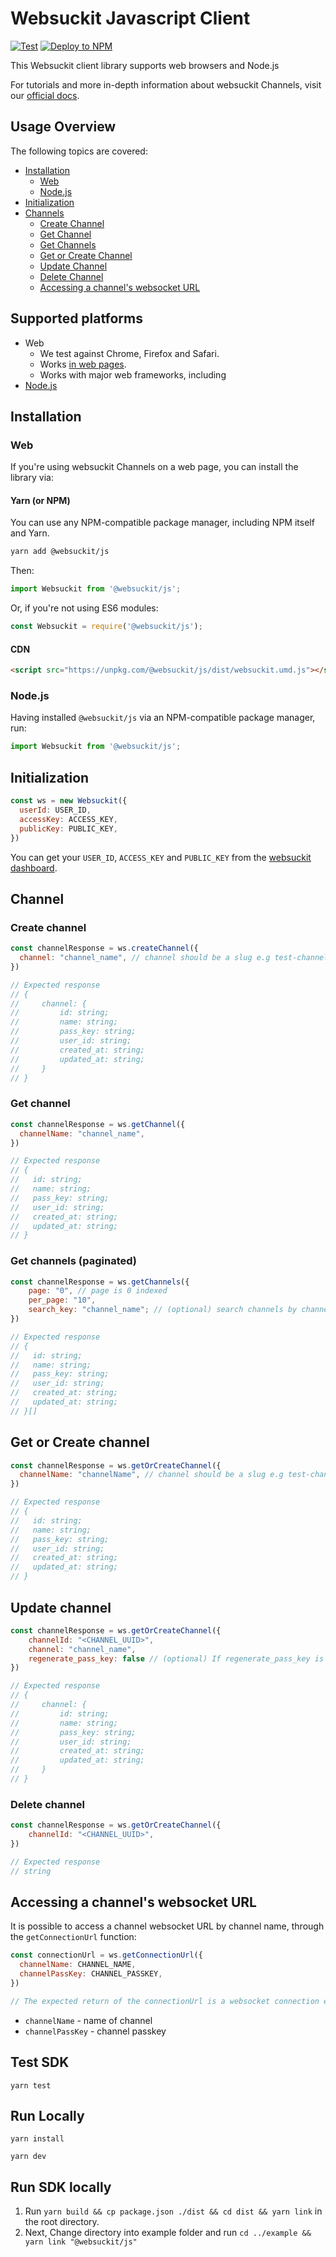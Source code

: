 # Websuckit Javascript Client

[![Test](https://github.com/WebSuckIt/web-suck-it-js/actions/workflows/test.yml/badge.svg)](https://github.com/WebSuckIt/web-suck-it-js/actions/workflows/test.yml)
[![Deploy to NPM](https://github.com/WebSuckIt/web-suck-it-js/actions/workflows/deploy.yml/badge.svg)](https://github.com/WebSuckIt/web-suck-it-js/actions/workflows/deploy.yml)

This Websuckit client library supports web browsers and Node.js

For tutorials and more in-depth information about websuckit Channels, visit
our [official docs](https://docs.websuckit.com).

## Usage Overview

The following topics are covered:

* [Installation](https://github.com/WebSuckIt/web-suck-it-js#installation)
  * [Web](https://github.com/WebSuckIt/web-suck-it-js#web)
  * [Node.js](https://github.com/WebSuckIt/web-suck-it-js#web)
* [Initialization](https://github.com/websuckit/web-suck-it-js#initialization)
* [Channels](https://github.com/WebSuckIt/web-suck-it-js#channel)
  * [Create Channel](https://github.com/WebSuckIt/web-suck-it-js#channel)
  * [Get Channel](https://github.com/WebSuckIt/web-suck-it-js#channel)
  * [Get Channels](https://github.com/WebSuckIt/web-suck-it-js#get-channels-paginated)
  * [Get or Create Channel](https://github.com/WebSuckIt/web-suck-it-js#get-or-create-channel)
  * [Update Channel](https://github.com/WebSuckIt/web-suck-it-js#update-channel)
  * [Delete Channel](https://github.com/WebSuckIt/web-suck-it-js#delete-channel)
  * [Accessing a channel's websocket URL](https://github.com/WebSuckIt/web-suck-it-js#accessing-a-channels-websocket-url)
## Supported platforms

* Web
  * We test against Chrome, Firefox and Safari.
  * Works [in web pages](https://github.com/WebSuckIt/web-suck-it-js#accessing-a-channels-websocket-url).
  * Works with major web frameworks, including
* [Node.js](https://github.com/WebSuckIt/web-suck-it-js#accessing-a-channels-websocket-url)

## Installation

### Web

If you're using websuckit Channels on a web page, you can install the library via:

#### Yarn (or NPM)

You can use any NPM-compatible package manager, including NPM itself and Yarn.

```bash
yarn add @websuckit/js
```

Then:

```javascript
import Websuckit from '@websuckit/js';
```

Or, if you're not using ES6 modules:

```javascript
const Websuckit = require('@websuckit/js');
```

#### CDN

```html
<script src="https://unpkg.com/@websuckit/js/dist/websuckit.umd.js"></script>
```

### Node.js

Having installed `@websuckit/js` via an NPM-compatible package manager, run:

```javascript
import Websuckit from '@websuckit/js';
```

## Initialization

```js
const ws = new Websuckit({
  userId: USER_ID,
  accessKey: ACCESS_KEY,
  publicKey: PUBLIC_KEY,
})
```


You can get your `USER_ID`, `ACCESS_KEY` and `PUBLIC_KEY` from the [websuckit dashboard](https://websuckit.com/api-keys).

## Channel

### Create channel

```js
const channelResponse = ws.createChannel({
  channel: "channel_name", // channel should be a slug e.g test-channel
})

// Expected response
// {
//     channel: {
//         id: string;
//         name: string;
//         pass_key: string;
//         user_id: string;
//         created_at: string;
//         updated_at: string;
//     }
// }
```

### Get channel

```js
const channelResponse = ws.getChannel({
  channelName: "channel_name",
})

// Expected response
// {
//   id: string;
//   name: string;
//   pass_key: string;
//   user_id: string;
//   created_at: string;
//   updated_at: string;
// }
```

### Get channels (paginated)

```js
const channelResponse = ws.getChannels({
    page: "0", // page is 0 indexed
    per_page: "10",
    search_key: "channel_name"; // (optional) search channels by channel name
})

// Expected response
// {
//   id: string;
//   name: string;
//   pass_key: string;
//   user_id: string;
//   created_at: string;
//   updated_at: string;
// }[]
```


## Get or Create channel

```js
const channelResponse = ws.getOrCreateChannel({
  channelName: "channelName", // channel should be a slug e.g test-channel
})

// Expected response
// {
//   id: string;
//   name: string;
//   pass_key: string;
//   user_id: string;
//   created_at: string;
//   updated_at: string;
// }
```

## Update channel

```js
const channelResponse = ws.getOrCreateChannel({
    channelId: "<CHANNEL_UUID>",
    channel: "channel_name",
    regenerate_pass_key: false // (optional) If regenerate_pass_key is true the channel passkey will be regenerated
})

// Expected response
// {
//     channel: {
//         id: string;
//         name: string;
//         pass_key: string;
//         user_id: string;
//         created_at: string;
//         updated_at: string;
//     }
// }
```

### Delete channel

```js
const channelResponse = ws.getOrCreateChannel({
    channelId: "<CHANNEL_UUID>",
})

// Expected response
// string
```

## Accessing a channel's websocket URL

It is possible to access a channel websocket URL by channel name, through the `getConnectionUrl` function:

```js
const connectionUrl = ws.getConnectionUrl({
  channelName: CHANNEL_NAME,
  channelPassKey: CHANNEL_PASSKEY,
})

// The expected return of the connectionUrl is a websocket connection e.g {ok: true, value: wss://backend.websuckit.com/e762eaad-397b-4af8-9376-a8eff2731966/bright/{encrypted_token}}
```

* `channelName` - name of channel
* `channelPassKey` - channel passkey

## Test SDK

`yarn test`

## Run Locally

`yarn install`

`yarn dev`

## Run SDK locally

1. Run  `yarn build && cp package.json ./dist && cd dist && yarn link` in the root directory.
2. Next, Change directory into example folder and run `cd ../example && yarn link "@websuckit/js"`
